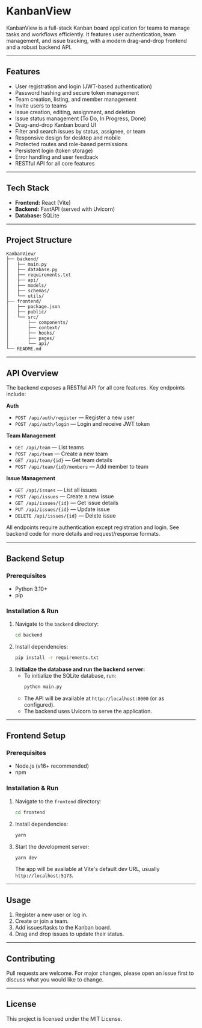 

# KanbanView

KanbanView is a full-stack Kanban board application for teams to manage tasks and workflows efficiently. It features user authentication, team management, and issue tracking, with a modern drag-and-drop frontend and a robust backend API.

---

## Features
- User registration and login (JWT-based authentication)
- Password hashing and secure token management
- Team creation, listing, and member management
- Invite users to teams
- Issue creation, editing, assignment, and deletion
- Issue status management (To Do, In Progress, Done)
- Drag-and-drop Kanban board UI
- Filter and search issues by status, assignee, or team
- Responsive design for desktop and mobile
- Protected routes and role-based permissions
- Persistent login (token storage)
- Error handling and user feedback
- RESTful API for all core features

---

## Tech Stack
- **Frontend:** React (Vite)
- **Backend:** FastAPI (served with Uvicorn)
- **Database:** SQLite

---

## Project Structure
```
KanbanView/
├── backend/
│   ├── main.py
│   ├── database.py
│   ├── requirements.txt
│   ├── api/
│   ├── models/
│   ├── schemas/
│   └── utils/
├── frontend/
│   ├── package.json
│   ├── public/
│   └── src/
│       ├── components/
│       ├── context/
│       ├── hooks/
│       ├── pages/
│       └── api/
└── README.md
```

---

## API Overview
The backend exposes a RESTful API for all core features. Key endpoints include:

**Auth**
- `POST /api/auth/register` — Register a new user
- `POST /api/auth/login` — Login and receive JWT token

**Team Management**
- `GET /api/team` — List teams
- `POST /api/team` — Create a new team
- `GET /api/team/{id}` — Get team details
- `POST /api/team/{id}/members` — Add member to team

**Issue Management**
- `GET /api/issues` — List all issues
- `POST /api/issues` — Create a new issue
- `GET /api/issues/{id}` — Get issue details
- `PUT /api/issues/{id}` — Update issue
- `DELETE /api/issues/{id}` — Delete issue

All endpoints require authentication except registration and login. See backend code for more details and request/response formats.

---

## Backend Setup

### Prerequisites
- Python 3.10+
- pip

### Installation & Run
1. Navigate to the `backend` directory:
   ```cmd
   cd backend
   ```
2. Install dependencies:
   ```cmd
   pip install -r requirements.txt
   ```
3. **Initialize the database and run the backend server:**
   - To initialize the SQLite database, run:
     ```cmd
     python main.py
     ```
   - The API will be available at `http://localhost:8000` (or as configured).
   - The backend uses Uvicorn to serve the application.

---

## Frontend Setup

### Prerequisites
- Node.js (v16+ recommended)
- npm

### Installation & Run
1. Navigate to the `frontend` directory:
   ```cmd
   cd frontend
   ```
2. Install dependencies:
   ```cmd
   yarn
   ```
3. Start the development server:
   ```cmd
   yarn dev
   ```
   The app will be available at Vite's default dev URL, usually `http://localhost:5173`.

---

## Usage
1. Register a new user or log in.
2. Create or join a team.
3. Add issues/tasks to the Kanban board.
4. Drag and drop issues to update their status.

---

## Contributing
Pull requests are welcome. For major changes, please open an issue first to discuss what you would like to change.

---

## License
This project is licensed under the MIT License.
